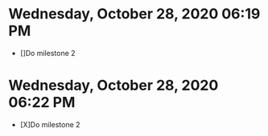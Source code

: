# Wednesday, October 28, 2020 06:19 PM

- []Do milestone 2
# Wednesday, October 28, 2020 06:22 PM

- [X]Do milestone 2
